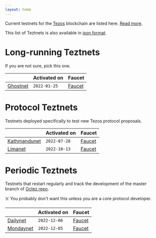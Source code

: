 ```yaml
---
layout: home
---
```


Current testnets for the [Tezos](https://tezos.com) blockchain are listed here. [Read more](about/).

This list of Teztnets is also available in [json format](https://teztnets.xyz/teztnets.json).

# Long-running Teztnets

If you are not sure, pick this one.

| | Activated on | Faucet |
|-------|---------------------|--|
| [Ghostnet](/ghostnet-about) | `2022-01-25` | [Faucet](https://faucet.ghostnet.teztnets.xyz) |



# Protocol Teztnets

Testnets deployed specifically to test new Tezos protocol proposals.

| | Activated on | Faucet |
|-------|---------------------|--|
| [Kathmandunet](/kathmandunet-about) | `2022-07-28` | [Faucet](https://faucet.kathmandunet.teztnets.xyz) |
| [Limanet](/limanet-about) | `2022-10-13` | [Faucet](https://faucet.limanet.teztnets.xyz) |



# Periodic Teztnets

Testnets that restart regularly and track the development of the master branch of [Octez repo](https://gitlab.com/tezos/tezos/).
 
☠️ You probably don't want this unless you are a core protocol developer.

| | Activated on | Faucet |
|-------|---------------------|--|
| [Dailynet](/dailynet-about) | `2022-12-06` | [Faucet](https://faucet.dailynet-2022-12-06.teztnets.xyz) |
| [Mondaynet](/mondaynet-about) | `2022-12-05` | [Faucet](https://faucet.mondaynet-2022-12-05.teztnets.xyz) |



